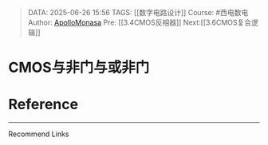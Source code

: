 > DATA: 2025-06-26 15:56
> TAGS: [[数字电路设计]]
> Course: #西电数电 
> Author: [ApolloMonasa](https://github.com/ApolloMonasa)
> Pre: [[3.4CMOS反相器]]
> Next:[[3.6CMOS复合逻辑]]


# CMOS与非门与或非门


# Reference


---
Recommend Links
